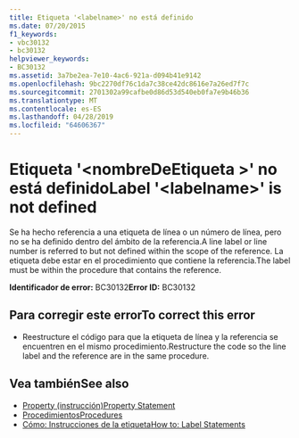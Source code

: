 ```yaml
---
title: Etiqueta '<labelname>' no está definido
ms.date: 07/20/2015
f1_keywords:
- vbc30132
- bc30132
helpviewer_keywords:
- BC30132
ms.assetid: 3a7be2ea-7e10-4ac6-921a-d094b41e9142
ms.openlocfilehash: 9bc2270df76c1da7c38ce42dc8616e7a26ed7f7c
ms.sourcegitcommit: 2701302a99cafbe0d86d53d540eb0fa7e9b46b36
ms.translationtype: MT
ms.contentlocale: es-ES
ms.lasthandoff: 04/28/2019
ms.locfileid: "64606367"
---
```

# <a name="label-labelname-is-not-defined"></a><span data-ttu-id="405dd-102">Etiqueta '\<nombreDeEtiqueta >' no está definido</span><span class="sxs-lookup"><span data-stu-id="405dd-102">Label '\<labelname>' is not defined</span></span>
<span data-ttu-id="405dd-103">Se ha hecho referencia a una etiqueta de línea o un número de línea, pero no se ha definido dentro del ámbito de la referencia.</span><span class="sxs-lookup"><span data-stu-id="405dd-103">A line label or line number is referred to but not defined within the scope of the reference.</span></span> <span data-ttu-id="405dd-104">La etiqueta debe estar en el procedimiento que contiene la referencia.</span><span class="sxs-lookup"><span data-stu-id="405dd-104">The label must be within the procedure that contains the reference.</span></span>  
  
 <span data-ttu-id="405dd-105">**Identificador de error:** BC30132</span><span class="sxs-lookup"><span data-stu-id="405dd-105">**Error ID:** BC30132</span></span>  
  
## <a name="to-correct-this-error"></a><span data-ttu-id="405dd-106">Para corregir este error</span><span class="sxs-lookup"><span data-stu-id="405dd-106">To correct this error</span></span>  
  
- <span data-ttu-id="405dd-107">Reestructure el código para que la etiqueta de línea y la referencia se encuentren en el mismo procedimiento.</span><span class="sxs-lookup"><span data-stu-id="405dd-107">Restructure the code so the line label and the reference are in the same procedure.</span></span>  
  
## <a name="see-also"></a><span data-ttu-id="405dd-108">Vea también</span><span class="sxs-lookup"><span data-stu-id="405dd-108">See also</span></span>

- [<span data-ttu-id="405dd-109">Property (instrucción)</span><span class="sxs-lookup"><span data-stu-id="405dd-109">Property Statement</span></span>](../../visual-basic/language-reference/statements/property-statement.md)
- [<span data-ttu-id="405dd-110">Procedimientos</span><span class="sxs-lookup"><span data-stu-id="405dd-110">Procedures</span></span>](../../visual-basic/programming-guide/language-features/procedures/index.md)
- [<span data-ttu-id="405dd-111">Cómo: Instrucciones de la etiqueta</span><span class="sxs-lookup"><span data-stu-id="405dd-111">How to: Label Statements</span></span>](../../visual-basic/programming-guide/program-structure/how-to-label-statements.md)
